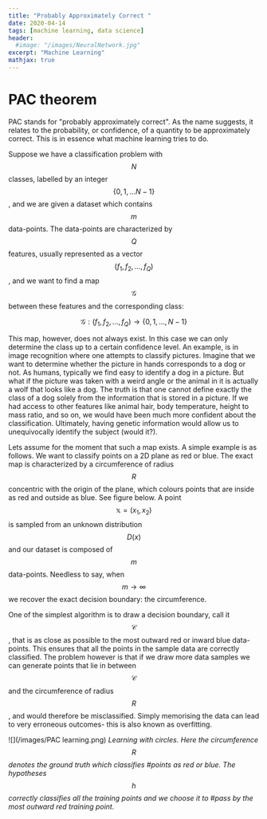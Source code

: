 ```yaml
---
title: "Probably Approximately Correct "
date: 2020-04-14
tags: [machine learning, data science]
header:
  #image: "/images/NeuralNetwork.jpg"
excerpt: "Machine Learning"
mathjax: true
---
```




# PAC theorem

PAC stands for "probably approximately correct". As the name suggests, it relates to the probability, or confidence, of a quantity to be approximately correct. This is in essence what machine learning tries to do.  

Suppose we have a classification problem with $$N$$ classes, labelled by an integer $$\{0,1,\ldots N-1\}$$, and we are given a dataset which contains $$m$$ data-points. The data-points are characterized by $$Q$$ features, usually represented as a vector $$(f_1,f_2,\ldots,f_Q)$$, and we want to find a map $$\mathcal{G}$$ between these features and the corresponding class:

$$\mathcal{G}: (f_1,f_2,\ldots,f_Q)\rightarrow \{0,1,\ldots, N-1\}$$

This map, however, does not always exist. In this case we can only determine the class up to a certain confidence level. An example, is in image recognition where one attempts to classify pictures. Imagine that we want to determine whether the picture in hands corresponds to a dog or not. As humans, typically we find easy to identify a dog in a picture. But what if the picture was taken with a weird angle or the animal in it is actually a wolf that looks like a dog. The truth is that one cannot define exactly the class of a dog solely from the information that is stored in a picture. If we had access to other features like animal hair, body temperature, height to mass ratio, and so on, we would have been much more confident about the classification. Ultimately, having genetic information would allow us to unequivocally identify the subject (would it?).

Lets assume for the moment that such a map exists. A simple example is as follows. We want to classify points on a 2D plane as red or blue. The exact map is characterized by a circumference of radius $$R$$ concentric with the origin of the plane, which colours points that are inside as red and outside as blue. See figure below. A point $$\mathbb{x}=(x_1,x_2)$$ is sampled from an unknown distribution $$D(x)$$ and our dataset is composed of $$m$$ data-points. Needless to say, when $$m\rightarrow \infty$$ we recover the exact decision boundary: the circumference.

One of the simplest algorithm is to draw a decision boundary, call it $$\mathcal{C}$$, that is as close as possible to the most outward red or inward blue data-points. This ensures that all the points in the sample data are correctly classified. The problem however is that if we draw more data samples we can generate points that lie in between $$\mathcal{C}$$ and the circumference of radius $$R$$, and would therefore be misclassified. Simply memorising the data can lead to very erroneous outcomes- this is also known as overfitting.


![](/images/PAC learning.png)
*Learning with circles. Here the circumference $$R$$ denotes the ground truth which classifies #points as red or blue. The hypotheses $$h$$ correctly classifies all the training points and we choose it to #pass by the most outward red training point.*
